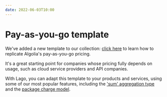 ```yaml
---
date: 2022-06-03T10:00
---
```


# Pay-as-you-go template
We've added a new template to our collection: [click here](https://www.getlago.com/resources/templates/algolia) to learn how to replicate Algolia's pay-as-you-go pricing.

It's a great starting point for companies whose pricing fully depends on usage, such as cloud service providers and API companies.

With Lago, you can adapt this template to your products and services, using some of our most popular features, including the ['sum' aggregation type](../docs/guide/billable-metrics/aggregation-types#2-sum) and the [package charge model](../docs/guide/plans/charges#the-package-charge-model).